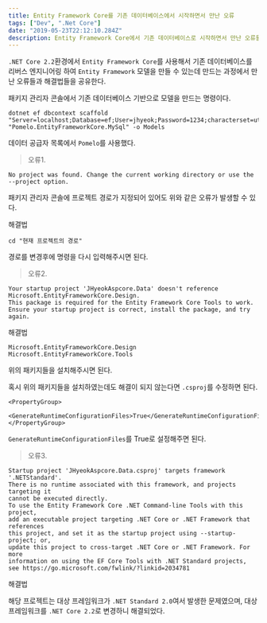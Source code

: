 ```yaml
---
title: Entity Framework Core를 기존 데이터베이스에서 시작하면서 만난 오류
tags: ["Dev", ".Net Core"]
date: "2019-05-23T22:12:10.284Z"
description: Entity Framework Core에서 기존 데이터베이스로 시작하면서 만난 오류들과 해결법.
---
```


`.NET Core 2.2`환경에서 `Entity Framework Core`를 사용해서 기존 데이터베이스를 리버스 엔지니어링 하여 `Entity Framework` 모델을 만들 수 있는데 만드는 과정에서 만난 오류들과 해결법들을 공유한다.

패키지 관리자 콘솔에서 기존 데이터베이스 기반으로 모델을 만드는 명령이다.

```
dotnet ef dbcontext scaffold "Server=localhost;Database=ef;User=jhyeok;Password=1234;characterset=utf8mb4" "Pomelo.EntityFrameworkCore.MySql" -o Models
```

데이터 공급자 목록에서 `Pomelo`를 사용했다.

> 오류1.

```
No project was found. Change the current working directory or use the --project option.
```

패키지 관리자 콘솔에 프로젝트 경로가 지정되어 있어도 위와 같은 오류가 발생할 수 있다.

해결법

```
cd "현재 프로젝트의 경로"
```

경로를 변경후에 명령을 다시 입력해주시면 된다.

> 오류2.

```
Your startup project 'JHyeokAspcore.Data' doesn't reference Microsoft.EntityFrameworkCore.Design.
This package is required for the Entity Framework Core Tools to work.
Ensure your startup project is correct, install the package, and try again.
```

해결법

```
Microsoft.EntityFrameworkCore.Design
Microsoft.EntityFrameworkCore.Tools
```

위의 패키지들을 설치해주시면 된다.

혹시 위의 패키지들을 설치하였는데도 해결이 되지 않는다면 `.csproj`를 수정하면 된다.

```
<PropertyGroup>
  <GenerateRuntimeConfigurationFiles>True</GenerateRuntimeConfigurationFiles>
</PropertyGroup>
```

`GenerateRuntimeConfigurationFiles`를 True로 설정해주면 된다.

> 오류3.

```
Startup project 'JHyeokAspcore.Data.csproj' targets framework '.NETStandard'.
There is no runtime associated with this framework, and projects targeting it
cannot be executed directly.
To use the Entity Framework Core .NET Command-line Tools with this project, 
add an executable project targeting .NET Core or .NET Framework that references
this project, and set it as the startup project using --startup-project; or,
update this project to cross-target .NET Core or .NET Framework. For more 
information on using the EF Core Tools with .NET Standard projects,
see https://go.microsoft.com/fwlink/?linkid=2034781
```

해결법

해당 프로젝트는 대상 프레임워크가 `.NET Standard 2.0`여서 발생한 문제였으며, 대상 프레임워크를 `.NET Core 2.2`로 변경하니 해결되었다.
